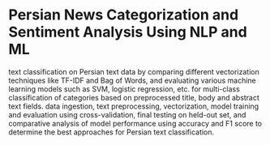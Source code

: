 # Persian News Categorization and Sentiment Analysis Using NLP and ML
text classification on Persian text data by comparing different vectorization techniques like TF-IDF and Bag of Words, and evaluating various machine learning models such as SVM, logistic regression, etc. for multi-class classification of categories based on preprocessed title, body and abstract text fields. data ingestion, text preprocessing, vectorization, model training and evaluation using cross-validation, final testing on held-out set, and comparative analysis of model performance using accuracy and F1 score to determine the best approaches for Persian text classification.
